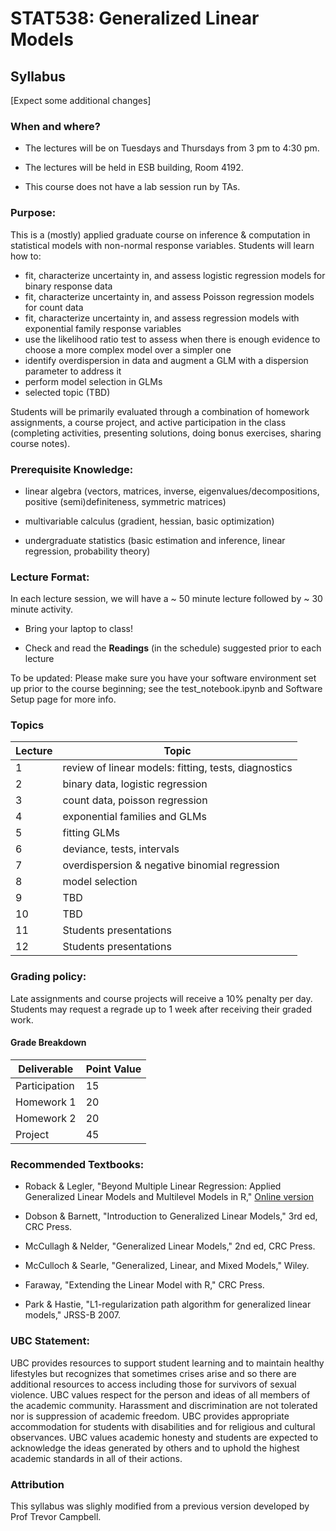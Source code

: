 # STAT538: Generalized Linear Models

## Syllabus

[Expect some additional changes]

### When and where?

- The lectures will be on Tuesdays and Thursdays from 3 pm to 4:30 pm.

- The lectures will be held in ESB building, Room 4192.

- This course does not have a lab session run by TAs. 


### Purpose:

This is a (mostly) applied graduate course on inference & computation in statistical models with non-normal response variables. Students will learn how to:
- fit, characterize uncertainty in, and assess logistic regression models for binary response data
- fit, characterize uncertainty in, and assess Poisson regression models for count data
- fit, characterize uncertainty in, and assess regression models with exponential family response variables
- use the likelihood ratio test to assess when there is enough evidence to choose a more complex model over a simpler one
- identify overdispersion in data and augment a GLM with a dispersion parameter to address it
- perform model selection in GLMs
- selected topic (TBD)

Students will be primarily evaluated through a combination of homework assignments, a course project, and active participation in the class (completing activities, presenting solutions, doing bonus exercises, sharing course notes).

### Prerequisite Knowledge:

- linear algebra (vectors, matrices, inverse, eigenvalues/decompositions, positive (semi)definiteness, symmetric matrices)

- multivariable calculus (gradient, hessian, basic optimization)

- undergraduate statistics (basic estimation and inference, linear regression, probability theory)

### Lecture Format:

In each lecture session, we will have a ~ 50 minute lecture followed by ~ 30 minute activity. 

- Bring your laptop to class! 

- Check and read the **Readings** (in the schedule) suggested prior to each lecture

To be updated: Please make sure you have your software environment set up prior to the course beginning; see the test_notebook.ipynb and Software Setup page for more info.


### Topics

| Lecture | Topic |
| ------- | ----- |
| 1 | review of linear models: fitting, tests, diagnostics |
| 2 | binary data, logistic regression |
| 3 | count data, poisson regression |
| 4 | exponential families and GLMs |
| 5 | fitting GLMs |
| 6 | deviance, tests, intervals |
| 7 | overdispersion & negative binomial regression | 
| 8 | model selection |
| 9 | TBD |
| 10 | TBD |
| 11 | Students presentations |
| 12 | Students presentations |

### Grading policy:

Late assignments and course projects will receive a 10% penalty per day. Students may request a regrade up to 1 week after receiving their graded work.

#### Grade Breakdown

| Deliverable | Point Value |
| ----------  | ----------- |
| Participation | 15 |
| Homework 1 | 20 | 
| Homework 2 | 20 |
| Project | 45 |


### Recommended Textbooks:

- Roback & Legler, "Beyond Multiple Linear Regression: Applied Generalized Linear Models and Multilevel Models in R," [Online version](https://bookdown.org/roback/bookdown-BeyondMLR/)

- Dobson & Barnett, "Introduction to Generalized Linear Models," 3rd ed, CRC Press.

- McCullagh & Nelder, "Generalized Linear Models," 2nd ed, CRC Press.

- McCulloch & Searle, "Generalized, Linear, and Mixed Models," Wiley.

- Faraway, "Extending the Linear Model with R," CRC Press.

- Park & Hastie, "L1-regularization path algorithm for generalized linear models," JRSS-B 2007.

### UBC Statement:

UBC provides resources to support student learning and to maintain healthy lifestyles but recognizes that sometimes crises arise and so there are additional resources to access including those for survivors of sexual violence. UBC values respect for the person and ideas of all members of the academic community. Harassment and discrimination are not tolerated nor is suppression of academic freedom. UBC provides appropriate accommodation for students with disabilities and for religious and cultural observances. UBC values academic honesty and students are expected to acknowledge the ideas generated by others and to uphold the highest academic standards in all of their actions. 

### Attribution

This syllabus was slighly modified from a previous version developed by Prof Trevor Campbell.
